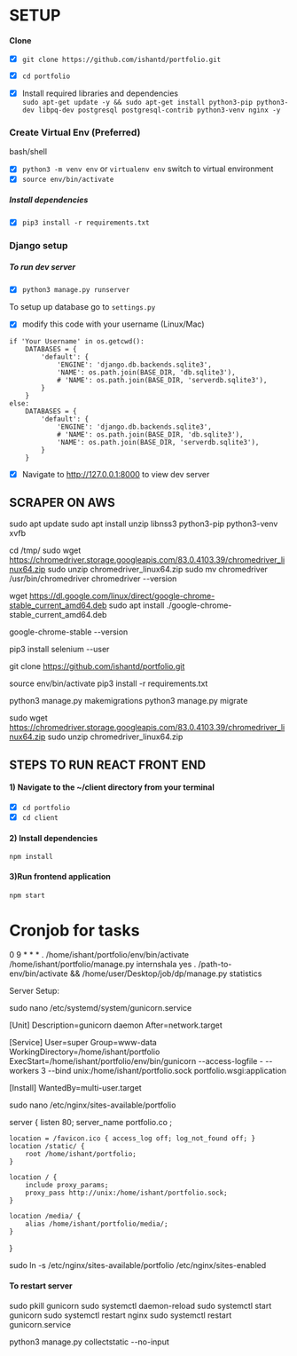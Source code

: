 # SETUP

#### Clone
- [x] `git clone https://github.com/ishantd/portfolio.git`

- [x] `cd portfolio`

- [x] Install required libraries and dependencies <br/>
        `sudo apt-get update -y && sudo apt-get install python3-pip python3-dev libpq-dev postgresql postgresql-contrib python3-venv nginx -y`

### Create Virtual Env (Preferred)
bash/shell
- [x] `python3 -m venv env` or `virtualenv env`
switch to virtual environment 
- [x] `source env/bin/activate`
##### Install dependencies 
- [x] `pip3 install -r requirements.txt`

### Django setup

##### To run dev server
- [x] `python3 manage.py runserver`

To setup up database go to `settings.py` 

- [x] modify this code with your username (Linux/Mac)

```
if 'Your Username' in os.getcwd():
    DATABASES = {
        'default': {
            'ENGINE': 'django.db.backends.sqlite3',
            'NAME': os.path.join(BASE_DIR, 'db.sqlite3'),
            # 'NAME': os.path.join(BASE_DIR, 'serverdb.sqlite3'),
        }
    }
else:
    DATABASES = {
        'default': {
            'ENGINE': 'django.db.backends.sqlite3',
            # 'NAME': os.path.join(BASE_DIR, 'db.sqlite3'),
            'NAME': os.path.join(BASE_DIR, 'serverdb.sqlite3'),
        }
    }
```

- [x] Navigate to http://127.0.0.1:8000 to view dev server



## SCRAPER ON AWS

sudo apt update
sudo apt install unzip libnss3 python3-pip python3-venv xvfb


cd /tmp/
sudo wget https://chromedriver.storage.googleapis.com/83.0.4103.39/chromedriver_linux64.zip
sudo unzip chromedriver_linux64.zip
sudo mv chromedriver /usr/bin/chromedriver
chromedriver --version

wget https://dl.google.com/linux/direct/google-chrome-stable_current_amd64.deb
sudo apt install ./google-chrome-stable_current_amd64.deb

google-chrome-stable --version

pip3 install selenium --user

git clone https://github.com/ishantd/portfolio.git

source env/bin/activate
pip3 install -r requirements.txt

python3 manage.py makemigrations
python3 manage.py migrate

sudo wget https://chromedriver.storage.googleapis.com/83.0.4103.39/chromedriver_linux64.zip
sudo unzip chromedriver_linux64.zip


## STEPS TO RUN REACT FRONT END

#### 1) Navigate to the ~/client directory from your terminal
- [x] `cd portfolio`
- [x] `cd client`

#### 2) Install dependencies 
`npm install`

#### 3)Run frontend application
`npm start`


# Cronjob for tasks


0    9    *    *    *   . /home/ishant/portfolio/env/bin/activate /home/ishant/portfolio/manage.py internshala yes
. /path-to-env/bin/activate && /home/user/Desktop/job/dp/manage.py statistics


Server Setup:


sudo nano /etc/systemd/system/gunicorn.service

[Unit]
Description=gunicorn daemon
After=network.target

[Service]
User=super
Group=www-data
WorkingDirectory=/home/ishant/portfolio
ExecStart=/home/ishant/portfolio/env/bin/gunicorn --access-logfile - --workers 3 --bind unix:/home/ishant/portfolio.sock portfolio.wsgi:application

[Install]
WantedBy=multi-user.target

sudo nano /etc/nginx/sites-available/portfolio

server {
    listen 80;
    server_name portfolio.co ;

    location = /favicon.ico { access_log off; log_not_found off; }
    location /static/ {
        root /home/ishant/portfolio;
    }

    location / {
        include proxy_params;
        proxy_pass http://unix:/home/ishant/portfolio.sock;
    }

    location /media/ {
        alias /home/ishant/portfolio/media/;
    }
}

sudo ln -s /etc/nginx/sites-available/portfolio /etc/nginx/sites-enabled

#### To restart server
sudo pkill gunicorn
sudo systemctl daemon-reload
sudo systemctl start gunicorn
sudo systemctl restart nginx
sudo systemctl restart gunicorn.service




python3 manage.py collectstatic --no-input